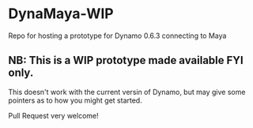 # DynaMaya-WIP
Repo for hosting a prototype for Dynamo 0.6.3 connecting to Maya

## NB: This is a WIP prototype made available FYI only. 

This doesn't work with the current versin of Dynamo, but may give some pointers as to how you might get started.

Pull Request very welcome!
